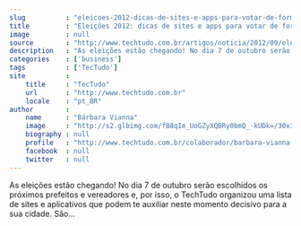 ```yaml
---
slug          : "eleicoes-2012-dicas-de-sites-e-apps-para-votar-de-forma-consciente"
title         : "Eleições 2012: dicas de sites e apps para votar de forma consciente"
image         : null
source        : "http://www.techtudo.com.br/artigos/noticia/2012/09/eleicoes-2012-dicas-de-sites-e-apps-para-votar-de-forma-consciente.html"
description   : "As eleições estão chegando! No dia 7 de outubro serão escolhidos os próximos prefeitos e vereadores e, por isso, o TechTudo organizou uma lista de sites e aplicativos que podem te auxiliar neste momento decisivo para a sua cidade. São..."
categories    : ['business']
tags          : ['TecTudo']
site          :
    title     : "TecTudo"
    url       : "http://www.techtudo.com.br"
    locale    : "pt_BR"
author        :
    name      : "Bárbara Vianna"
    image     : "http://s2.glbimg.com/fB8qIe_UoGZyXQBRy0bmQ_-kUDk=/30x30/s2.glbimg.com/wlqWMLETkEG5qD1iUyZb08ZJf-I=/140x140/s.glbimg.com/po/tt2/f/original/2013/11/12/barbara-vianna.jpg"
    biography : null
    profile   : "http://www.techtudo.com.br/colaborador/barbara-vianna.html"
    facebook  : null
    twitter   : null
---
```


As eleições estão chegando! No dia 7 de outubro serão escolhidos os próximos prefeitos e vereadores e, por isso, o TechTudo organizou uma lista de sites e aplicativos que podem te auxiliar neste momento decisivo para a sua cidade. São...
